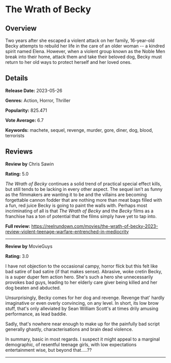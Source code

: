 # The Wrath of Becky

## Overview

 Two years after she escaped a violent attack on her family, 16-year-old Becky attempts to rebuild her life in the care of an older woman -- a kindred spirit named Elena. However, when a violent group known as the Noble Men break into their home, attack them and take their beloved dog, Becky must return to her old ways to protect herself and her loved ones.

## Details

**Release Date:** 2023-05-26

**Genres:** Action, Horror, Thriller

**Popularity:** 825.471

**Vote Average:** 6.7

**Keywords:** machete, sequel, revenge, murder, gore, diner, dog, blood, terrorists

## Reviews

**Review by** Chris Sawin

**Rating:** 5.0

_The Wrath of Becky_ continues a solid trend of practical special effect kills, but still tends to be lacking in every other aspect. The sequel isn’t as funny as the filmmakers are wanting it to be and the villains are becoming forgettable cannon fodder that are nothing more than meat bags filled with a fun, red juice Becky is going to paint the walls with. Perhaps most incriminating of all is that _The Wrath of Becky_ and the _Becky_ films as a franchise has a ton of potential that the films simply have yet to tap into.

**Full review:** https://reelrundown.com/movies/the-wrath-of-becky-2023-review-violent-teenage-warfare-entrenched-in-mediocrity

---

**Review by** MovieGuys

**Rating:** 3.0

I have not objection to the occasional campy, horror flick but this felt like bad satire of bad satire (if that makes sense). Abrasive, woke cretin Becky, is a super duper fem action hero. She's such a hero she unnecessarily provokes bad guys, leading to her elderly care giver being killed and her dog beaten and abducted. 

Unsurprisingly, Becky comes for her dog and revenge. Revenge that' hardly imaginative or even overly convincing, on any level. In short, its low brow stuff, that's only alleviated by Sean William Scott's at times drily amusing performance, as lead baddie. 

Sadly, that's nowhere near enough to make up for the painfully bad script generally ghastly, characterisations and brain dead violence. 

In summary, basic in most regards. I suspect it might appeal to a marginal demographic, of resentful teenage girls, with low expectations entertainment wise, but beyond that.....??

---

